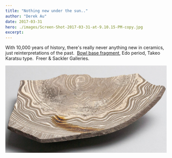 ```yaml
---
title: "Nothing new under the sun.."
author: "Derek Au"
date: 2017-03-31
hero: ./images/Screen-Shot-2017-03-31-at-9.10.15-PM-copy.jpg
excerpt: 
---
```


With 10,000 years of history, there's really never anything new in ceramics, just reinterpretations of the past.  [Bowl base fragment](http://www.asia.si.edu/collections/edan/object.php?q=fsg_FSC-P-2056), Edo period, Takeo Karatsu type.  Freer & Sackler Galleries.

![](./images/Screen-Shot-2017-03-31-at-9.10.15-PM-copy.jpg)
